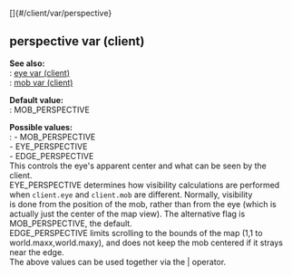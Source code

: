 []{#/client/var/perspective}    
## perspective var (client)    
**See also:**    
:   [eye var (client)](/ref/client/var/eye)    
:   [mob var (client)](/ref/client/var/mob)    
<!-- -->    
**Default value:**    
:   MOB_PERSPECTIVE    
<!-- -->    
**Possible values:**    
:   -   MOB_PERSPECTIVE    
    -   EYE_PERSPECTIVE    
    -   EDGE_PERSPECTIVE    
This controls the eye\'s apparent center and what can be seen by the    
client.    
EYE_PERSPECTIVE determines how visibility calculations are performed    
when `client.eye` and `client.mob` are different. Normally, visibility    
is done from the position of the mob, rather than from the eye (which is    
actually just the center of the map view). The alternative flag is    
MOB_PERSPECTIVE, the default.    
EDGE_PERSPECTIVE limits scrolling to the bounds of the map (1,1 to    
world.maxx,world.maxy), and does not keep the mob centered if it strays    
near the edge.    
The above values can be used together via the \| operator.  